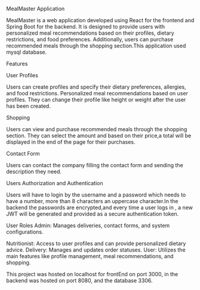 MealMaster Application

MealMaster is a web application developed using React for the frontend and Spring Boot for the backend. It is designed to provide users with personalized meal recommendations based on 
their profiles, dietary restrictions, and food preferences. Additionally, users can purchase recommended meals through the shopping section.This application used mysql database.

Features

User Profiles

Users can create profiles and specify their dietary preferences, allergies, and food restrictions.
Personalized meal recommendations based on user profiles.
They can  change their profile like height or weight after the user has been created.

Shopping

Users can view and purchase recommended meals through the shopping section.
They can select the amount and based on their price,a total will be displayed in the end of the page for their purchases.

Contact Form

Users can contact the company filling the contact form and sending the description they need.


Users Authorization and Authentication

Users will have to login by the username and a password which needs to have a number, more than 8 characters an uppercase character.In the backend the passwords are encrypted,and every time a user logs in , a new JWT will be  generated and provided as a secure authentication token.

User Roles
Admin: Manages deliveries, contact forms, and system configurations.

Nutritionist: Access to user profiles and can provide personalized dietary advice.
Delivery: Manages and updates order statuses.
User: Utilizes the main features like profile management, meal recommendations, and shopping.

This project was hosted on localhost for frontEnd on port 3000, in the backend was hosted on port 8080, and the database 3306.

